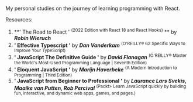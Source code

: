 My personal studies on the journey of learning programming with React.

Resources:
1. **' The Road to React ' <sup>(2022 Edition with React 18 and React Hooks)</sup> ** by ***Robin Wieruch***
2. **' Effective Typescript '** by ***Dan Vanderkam*** <sup>(O'REILLY® 62 Specific Ways to Improve Your TypeScript)</sup>
3. **' JavaScript The Definitive Guide '** by ***David Flanagan*** <sup>(O'REILLY® Master the World's Most-Used Programming Language | Seventh Edition)</sup>
4. **' Eloquent JavaScript '** by ***Marijn Haverbeke*** <sup>(A Modern Introduction to Programming | Third Edition)</sup>
5. **' JavaScript from Beginner to Professional '** by ***Laurance Lars Svekis, Maaike van Putten, Rob Percival*** <sup>(Packt> Learn JavaScript quickly by building fun, interactive, and dynamic web apps, games, and pages.)</sup>
